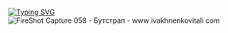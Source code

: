 [![Typing SVG](https://readme-typing-svg.herokuapp.com?color=%2336BCF7&lines=Information+Technology)](https://git.io/typing-svg)
![FireShot Capture 058 - Бутстрап - www ivakhnenkovitali com](https://github.com/ivakhnenkovitali/Mobileapp/assets/141067997/fa57aae6-8bc5-4009-844e-9bfed180bcbc)

